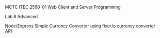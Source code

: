 MCTC ITEC 2560-01 Web Client and Server Programming

Lab 8 Advanced  

Node/Express Simple Currency Convertor using fixer.io currency converter API
